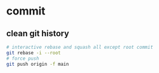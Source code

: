 # commit

## clean git history

```sh
# interactive rebase and squash all except root commit
git rebase -i --root
# force push
git push origin -f main
```
